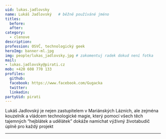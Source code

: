 ```yaml
---
uid: lukas.jadlovsky
name: Lukáš Jadlovský 	# běžně používáné jméno
titles:
  before:
  after:
category:
  - clenove
description:
profession: OSVČ, technologický geek
heroImg: banner-ml.jpg
img: people/lukas_jadlovsky.jpg # zakomentuj radek dokud není fotka
mail:
- lukas.jadlovsky@pirati.cz
mob: +420 608 770 133
profiles:
  github:
  facebook: https://www.facebook.com/Gugacka
  twitter:
  linkedin:
partyUid: pirati
---
```


Lukáš Jadlovský je nejen zastupitelem v Mariánských Lázních, ale zejména kouzelník a vládcem technologické magie, který pomocí všech těch tajemných “hejblátek a udělátek” dokáže namichat výživný životabudič úplně pro každý projekt

---


